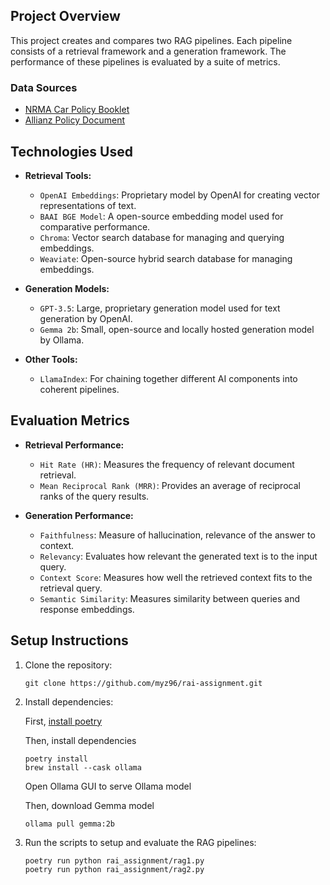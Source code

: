## Project Overview

This project creates and compares two RAG pipelines. Each pipeline consists of a retrieval framework and a generation framework. The performance of these pipelines is evaluated by a suite of metrics.

### Data Sources

- [NRMA Car Policy Booklet](https://www.nrma.com.au/sites/nrma/files/nrma/policy_booklets/nrma-car-pds-1023-east.pdf)
- [Allianz Policy Document](https://www.allianz.com.au/openCurrentPolicyDocument/POL011BA/$File/POL011BA.pdf)

## Technologies Used

- **Retrieval Tools:**

  - `OpenAI Embeddings`: Proprietary model by OpenAI for creating vector representations of text.
  - `BAAI BGE Model`: A open-source embedding model used for comparative performance.
  - `Chroma`: Vector search database for managing and querying embeddings.
  - `Weaviate`: Open-source hybrid search database for managing embeddings.

- **Generation Models:**

  - `GPT-3.5`: Large, proprietary generation model used for text generation by OpenAI.
  - `Gemma 2b`: Small, open-source and locally hosted generation model by Ollama.

- **Other Tools:**
  - `LlamaIndex`: For chaining together different AI components into coherent pipelines.

## Evaluation Metrics

- **Retrieval Performance:**

  - `Hit Rate (HR)`: Measures the frequency of relevant document retrieval.
  - `Mean Reciprocal Rank (MRR)`: Provides an average of reciprocal ranks of the query results.

- **Generation Performance:**
  - `Faithfulness`: Measure of hallucination, relevance of the answer to context.
  - `Relevancy`: Evaluates how relevant the generated text is to the input query.
  - `Context Score`: Measures how well the retrieved context fits to the retrieval query.
  - `Semantic Similarity`: Measures similarity between queries and response embeddings.

## Setup Instructions

1. Clone the repository:

   ```console
   git clone https://github.com/myz96/rai-assignment.git
   ```

2. Install dependencies:

   First, [install poetry](https://python-poetry.org/docs/#installation)

   Then, install dependencies

   ```console
   poetry install
   brew install --cask ollama
   ```

   Open Ollama GUI to serve Ollama model

   Then, download Gemma model

   ```console
   ollama pull gemma:2b
   ```

3. Run the scripts to setup and evaluate the RAG pipelines:

   ```console
   poetry run python rai_assignment/rag1.py
   poetry run python rai_assignment/rag2.py
   ```
